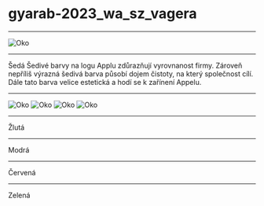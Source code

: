 # gyarab-2023_wa_sz_vagera
***
![Oko](https://logowik.com/content/uploads/images/640_apple.jpg)
***
Šedá
Šedivé barvy na logu Applu zdůrazňují vyrovnanost firmy. Zároveň nepříliš výrazná šedivá barva působí dojem čistoty, na který společnost cílí. Dále tato barva velice estetická a hodí se k zařínení Appelu.


***
![Oko](https://placehold.co/248x248/F5D600/FFF)
![Oko](https://placehold.co/248x248/0BCCD4/FFF)
![Oko](https://placehold.co/248x248/EB4516/FFF)
![Oko](https://placehold.co/248x248/A1D60F/FFF)
***
Žlutá
***
Modrá
***
Červená 
***
Zelená

